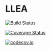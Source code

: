# LLEA

[![Build Status](https://travis-ci.org/KosmosML/LLEA.jl.svg?branch=master)](https://travis-ci.org/KosmosML/LLEA.jl)

[![Coverage Status](https://coveralls.io/repos/KosmosML/LLEA.jl/badge.svg?branch=master&service=github)](https://coveralls.io/github/KosmosML/LLEA.jl?branch=master)

[![codecov.io](http://codecov.io/github/KosmosML/LLEA.jl/coverage.svg?branch=master)](http://codecov.io/github/KosmosML/LLEA.jl?branch=master)
